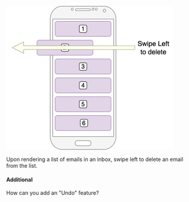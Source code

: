 ![Swipe to delete](/assets/images/swipe-to-delete.png)

Upon rendering a list of emails in an inbox, swipe left to delete an email from the list.

#### Additional

How can you add an "Undo" feature?